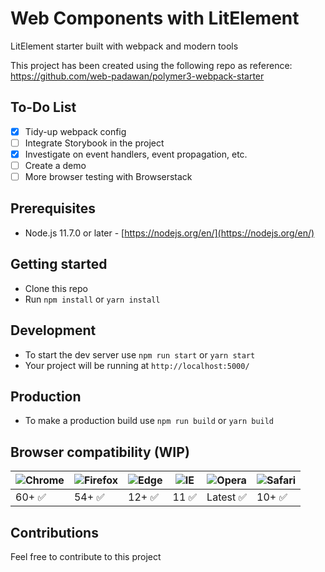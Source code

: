 # Web Components with LitElement

LitElement starter built with webpack and modern tools

This project has been created using the following repo as reference:<br>
https://github.com/web-padawan/polymer3-webpack-starter

## To-Do List

- [x] Tidy-up webpack config
- [ ] Integrate Storybook in the project
- [x] Investigate on event handlers, event propagation, etc.
- [ ] Create a demo
- [ ] More browser testing with Browserstack

## Prerequisites

- Node.js 11.7.0 or later - [https://nodejs.org/en/](https://nodejs.org/en/)

## Getting started

- Clone this repo
- Run `npm install` or `yarn install`

## Development

- To start the dev server use `npm run start` or `yarn start`
- Your project will be running at `http://localhost:5000/`

## Production

- To make a production build use `npm run build` or `yarn build`

## Browser compatibility (WIP)

| ![Chrome](https://raw.githubusercontent.com/alrra/browser-logos/master/src/chrome/chrome_48x48.png) | ![Firefox](https://raw.githubusercontent.com/alrra/browser-logos/master/src/firefox/firefox_48x48.png) | ![Edge](https://raw.githubusercontent.com/alrra/browser-logos/master/src/edge/edge_48x48.png) | ![IE](https://raw.githubusercontent.com/alrra/browser-logos/master/src/archive/internet-explorer_9-11/internet-explorer_9-11_48x48.png) | ![Opera](https://raw.githubusercontent.com/alrra/browser-logos/master/src/opera/opera_48x48.png) | ![Safari](https://raw.githubusercontent.com/alrra/browser-logos/master/src/safari/safari_48x48.png) |
| --------------------------------------------------------------------------------------------------- | ------------------------------------------------------------------------------------------------------ | --------------------------------------------------------------------------------------------- | --------------------------------------------------------------------------------------------------------------------------------------- | ------------------------------------------------------------------------------------------------ | --------------------------------------------------------------------------------------------------- |
| 60+ ✅                                                                                              | 54+ ✅                                                                                                 | 12+ ✅                                                                                        | 11 ✅                                                                                                                                   | Latest ✅                                                                                        | 10+ ✅                                                                                              |

## Contributions

Feel free to contribute to this project
